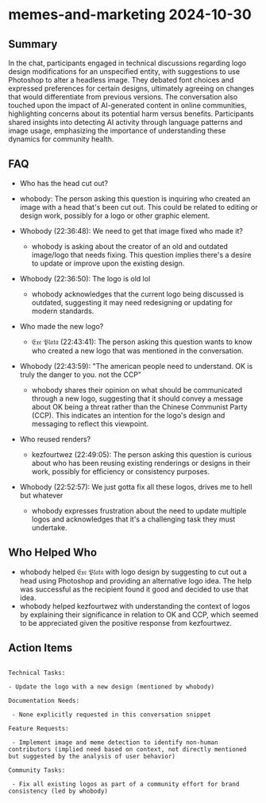 # memes-and-marketing 2024-10-30

## Summary
 In the chat, participants engaged in technical discussions regarding logo design modifications for an unspecified entity, with suggestions to use Photoshop to alter a headless image. They debated font choices and expressed preferences for certain designs, ultimately agreeing on changes that would differentiate from previous versions. The conversation also touched upon the impact of AI-generated content in online communities, highlighting concerns about its potential harm versus benefits. Participants shared insights into detecting AI activity through language patterns and image usage, emphasizing the importance of understanding these dynamics for community health.

## FAQ
 - Who has the head cut out?
  - whobody: The person asking this question is inquiring who created an image with a head that's been cut out. This could be related to editing or design work, possibly for a logo or other graphic element.

- Whobody (22:36:48): We need to get that image fixed who made it?
  - whobody is asking about the creator of an old and outdated image/logo that needs fixing. This question implies there's a desire to update or improve upon the existing design.

- Whobody (22:36:50): The logo is old lol
  - whobody acknowledges that the current logo being discussed is outdated, suggesting it may need redesigning or updating for modern standards.

- Who made the new logo?
  - 𝔈𝔵𝔢 𝔓𝔩𝔞𝔱𝔞 (22:43:41): The person asking this question wants to know who created a new logo that was mentioned in the conversation.

- Whobody (22:43:59): "The american people need to understand. OK is truly the danger to you. not the CCP"
  - whobody shares their opinion on what should be communicated through a new logo, suggesting that it should convey a message about OK being a threat rather than the Chinese Communist Party (CCP). This indicates an intention for the logo's design and messaging to reflect this viewpoint.

- Who reused renders?
  - kezfourtwez (22:49:05): The person asking this question is curious about who has been reusing existing renderings or designs in their work, possibly for efficiency or consistency purposes.

- Whobody (22:52:57): We just gotta fix all these logos, drives me to hell but whatever
  - whobody expresses frustration about the need to update multiple logos and acknowledges that it's a challenging task they must undertake.

## Who Helped Who
 - whobody helped 𝔈𝔵𝔢 𝔓𝔩𝔞𝔱𝔞 with logo design by suggesting to cut out a head using Photoshop and providing an alternative logo idea. The help was successful as the recipient found it good and decided to use that idea.
- whobody helped kezfourtwez with understanding the context of logos by explaining their significance in relation to OK and CCP, which seemed to be appreciated given the positive response from kezfourtwez.

## Action Items
 ```

Technical Tasks:

- Update the logo with a new design (mentioned by whobody)

Documentation Needs:

  - None explicitly requested in this conversation snippet

Feature Requests:

  - Implement image and meme detection to identify non-human contributors (implied need based on context, not directly mentioned but suggested by the analysis of user behavior)

Community Tasks:

  - Fix all existing logos as part of a community effort for brand consistency (led by whobody)

```

